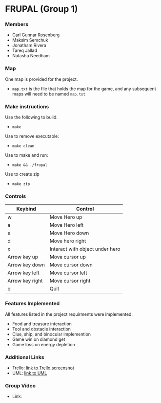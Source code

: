# FRUPAL (Group 1)

### Members
- Carl Gunnar Rosenberg
- Maksim Semchuk
- Jonatham Rivera
- Tareq Jallad
- Natasha Needham
      
### Map
One map is provided for the project. 
* `map.txt` is the file that holds the map for the game, and any subsequent maps will need to be named `map.txt`

### Make instructions
Use the following to build:

* `make`

Use to remove executable:

* `make clean`

Use to make and run:

* `make && ./frupal`

Use to create zip

* `make zip`

### Controls

Keybind         | Control
----------------|--------
w               | Move Hero up
a               | Move Hero left
s               | Move Hero down
d               | Move hero right
x               | Interact with object under hero
Arrow key up    | Move cursor up
Arrow key down  | Move cursor down
Arrow key left  | Move cursor left
Arrow key right | Move cursor right
q               | Quit

### Features Implemented
All features listed in the project requirments were implemented.
* Food and treasure interaction
* Tool and obstacle interaction
* Clue, ship, and binocular implemention
* Game win on diamond get
* Game loss on energy depletion

### Additional Links

* Trello: [link to Trello screenshot](https://i.imgur.com/8s0irSG.png)
* UML: [link to UML](https://app.creately.com/diagram/aOOzlydegZu/view)


### Group Video
* Link: 
